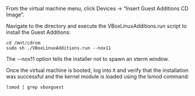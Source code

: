 From the virtual machine menu, click Devices -> “Insert Guest Additions CD Image”.

Navigate to the directory and execute the VBoxLinuxAdditions.run script to install the Guest Additions:

```
cd /mnt/cdrom
sudo sh ./VBoxLinuxAdditions.run --nox11
```

The --nox11 option tells the installer not to spawn an xterm window.

Once the virtual machine is booted, log into it and verify that the installation was successful and the kernel module is loaded using the lsmod command:

`lsmod | grep vboxguest`
